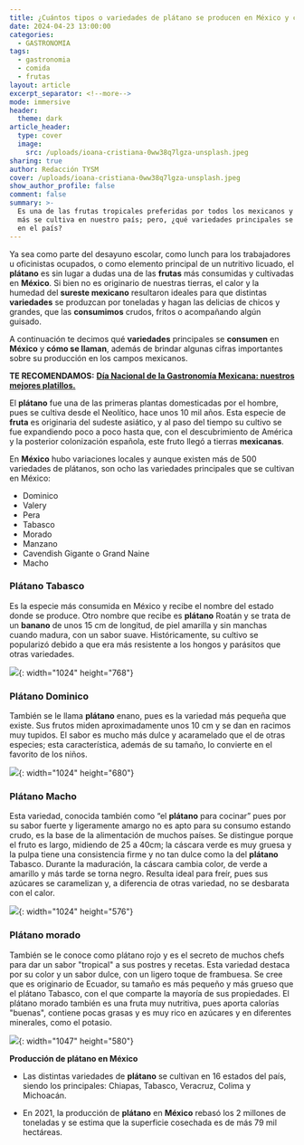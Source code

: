 ```yaml
---
title: ¿Cuántos tipos o variedades de plátano se producen en México y cómo se llaman?
date: 2024-04-23 13:00:00
categories:
  - GASTRONOMIA
tags:
  - gastronomia
  - comida
  - frutas
layout: article
excerpt_separator: <!--more-->
mode: immersive
header:
  theme: dark
article_header:
  type: cover
  image:
    src: /uploads/ioana-cristiana-0ww38q7lgza-unsplash.jpeg
sharing: true
author: Redacción TYSM
cover: /uploads/ioana-cristiana-0ww38q7lgza-unsplash.jpeg
show_author_profile: false
comment: false
summary: >-
  Es una de las frutas tropicales preferidas por todos los mexicanos y la que
  más se cultiva en nuestro país; pero, ¿qué variedades principales se consumen
  en el país?
---
```

Ya sea como parte del desayuno escolar, como lunch para los trabajadores u oficinistas ocupados, o como elemento principal de un nutritivo licuado, el **plátano** es sin lugar a dudas una de las **frutas** más consumidas y cultivadas en **México**. Si bien no es originario de nuestras tierras, el calor y la humedad del **sureste mexicano** resultaron ideales para que distintas **variedades** se produzcan por toneladas y hagan las delicias de chicos y grandes, que las **consumimos** crudos, fritos o acompañando algún guisado.

A continuación te decimos qué **variedades** principales se **consumen** en **México** y **cómo se llaman**, además de brindar algunas cifras importantes sobre su producción en los campos mexicanos.

**TE RECOMENDAMOS:** [**Día Nacional de la Gastronomía Mexicana: nuestros mejores platillos.**](https://blog.tonoysumariachi.com/gastronomia/2023/11/15/d%C3%ADa-nacional-de-la-gastronom%C3%ADa-mexicana-nuestros-mejores-platillos.html)

El **plátano** fue una de las primeras plantas domesticadas por el hombre, pues se cultiva desde el Neolítico, hace unos 10 mil años. Esta especie de **fruta** es originaria del sudeste asiático, y al paso del tiempo su cultivo se fue expandiendo poco a poco hasta que, con el descubrimiento de América y la posterior colonización española, este fruto llegó a tierras **mexicanas**.

En **México** hubo variaciones locales y aunque existen más de 500 variedades de plátanos, son ocho las variedades principales que se cultivan en México:

* Dominico
* Valery
* Pera
* Tabasco
* Morado
* Manzano
* Cavendish Gigante o Grand Naine
* Macho

### Plátano Tabasco

Es la especie más consumida en México y recibe el nombre del estado donde se produce. Otro nombre que recibe es **plátano** Roatán y se trata de un **banano** de unos 15 cm de longitud, de piel amarilla y sin manchas cuando madura, con un sabor suave. Históricamente, su cultivo se popularizó debido a que era más resistente a los hongos y parásitos que otras variedades.

![](https://upload.wikimedia.org/wikipedia/commons/thumb/a/af/Pl%C3%A1tano_Tabasco.jpg/1024px-Pl%C3%A1tano_Tabasco.jpg){: width="1024" height="768"}

### Plátano Dominico

También se le llama **plátano** enano, pues es la variedad más pequeña que existe. Sus frutos miden aproximadamente unos 10 cm y se dan en racimos muy tupidos. El sabor es mucho más dulce y acaramelado que el de otras especies; esta característica, además de su tamaño, lo convierte en el favorito de los niños.

![](https://upload.wikimedia.org/wikipedia/commons/thumb/b/bd/Ripe_latundan_bananas.jpg/1024px-Ripe_latundan_bananas.jpg){: width="1024" height="680"}

### Plátano Macho

Esta variedad, conocida también como “el **plátano** para cocinar” pues por su sabor fuerte y ligeramente amargo no es apto para su consumo estando crudo, es la base de la alimentación de muchos países. Se distingue porque el fruto es largo, midiendo de 25 a 40cm; la cáscara verde es muy gruesa y la pulpa tiene una consistencia firme y no tan dulce como la del **plátano** Tabasco. Durante la maduración, la cáscara cambia color, de verde a amarillo y más tarde se torna negro. Resulta ideal para freír, pues sus azúcares se caramelizan y, a diferencia de otras variedad, no se desbarata con el calor.

![](https://upload.wikimedia.org/wikipedia/commons/thumb/9/96/Pl%C3%A1tano_macho_asado_y_con_crema_miel_y_tmb_reques%C3%B3n.jpg/1024px-Pl%C3%A1tano_macho_asado_y_con_crema_miel_y_tmb_reques%C3%B3n.jpg){: width="1024" height="576"}

### Plátano morado

También se le conoce como plátano rojo y es el secreto de muchos chefs para dar un sabor "tropical" a sus postres y recetas. Esta variedad destaca por su color y un sabor dulce, con un ligero toque de frambuesa. Se cree que es originario de Ecuador, su tamaño es más pequeño y más grueso que el plátano Tabasco, con el que comparte la mayoría de sus propiedades. El plátano morado también es una fruta muy nutritiva, pues aporta calorías "buenas", contiene pocas grasas y es muy rico en azúcares y en diferentes minerales, como el potasio.

![](https://upload.wikimedia.org/wikipedia/commons/d/d0/Musa_acuminata_%28AAA_Group%29_%27Red_Dacca%27_-_red_banana.jpg){: width="1047" height="580"}

**Producción de plátano en México**

* Las distintas variedades de **plátano** se cultivan en 16 estados del país, siendo los principales: Chiapas, Tabasco, Veracruz, Colima y Michoacán.
* En 2021, la producción de **plátano** en **México** rebasó los 2 millones de toneladas y se estima que la superficie cosechada es de más 79 mil hectáreas.

  &nbsp;